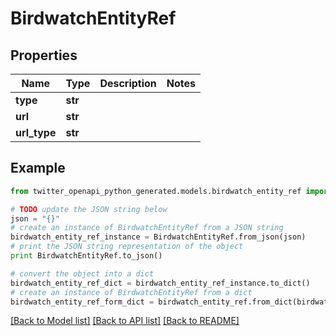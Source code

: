 # BirdwatchEntityRef


## Properties

Name | Type | Description | Notes
------------ | ------------- | ------------- | -------------
**type** | **str** |  | 
**url** | **str** |  | 
**url_type** | **str** |  | 

## Example

```python
from twitter_openapi_python_generated.models.birdwatch_entity_ref import BirdwatchEntityRef

# TODO update the JSON string below
json = "{}"
# create an instance of BirdwatchEntityRef from a JSON string
birdwatch_entity_ref_instance = BirdwatchEntityRef.from_json(json)
# print the JSON string representation of the object
print BirdwatchEntityRef.to_json()

# convert the object into a dict
birdwatch_entity_ref_dict = birdwatch_entity_ref_instance.to_dict()
# create an instance of BirdwatchEntityRef from a dict
birdwatch_entity_ref_form_dict = birdwatch_entity_ref.from_dict(birdwatch_entity_ref_dict)
```
[[Back to Model list]](../README.md#documentation-for-models) [[Back to API list]](../README.md#documentation-for-api-endpoints) [[Back to README]](../README.md)


